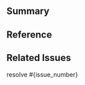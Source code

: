 ## Summary

<!-- PR 요약 -->

## Reference

<!-- 참고자료 링크 -->

## Related Issues

<!--
관련 이슈 링크

PR이 머지될 때, 이슈를 닫는 키워드 (close, closes, closed, fix, fixes, fixed, resolve, resolves, resolved)

- Issue in the same repository: KEYWORD #ISSUE-NUMBER ex) Closes #10
- Issue in a different repository:	KEYWORD OWNER/REPOSITORY#ISSUE-NUMBER	ex) Fixes octo-org/octo-repo#100
- Multiple issues: ex) Resolves #10, resolves #123, resolves octo-org/octo-repo#100

참고: https://docs.github.com/en/issues/tracking-your-work-with-issues/linking-a-pull-request-to-an-issue#linking-a-pull-request-to-an-issue-using-a-keyword
-->

resolve #{issue_number}
